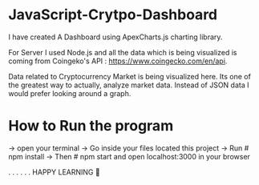 # JavaScript-Crytpo-Dashboard

I have created A Dashboard using ApexCharts.js charting library. 

For Server I used Node.js and all the data which is being visualized is coming from Coingeko's API : 
https://www.coingecko.com/en/api.

Data related to Cryptocurrency Market is being visualized here. Its one of the greatest way to actually, analyze market data. Instead of JSON data I would prefer looking around a graph.

# How to Run the program
-> open your terminal
-> Go inside your files located this project
-> Run # npm install
-> Then # npm start and open localhost:3000 in your browser

.
.
.
.
.
.
HAPPY LEARNING 💖
